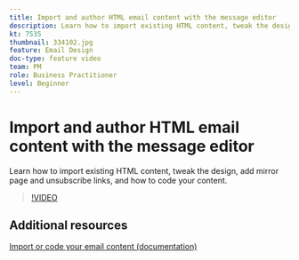 ```yaml
---
title: Import and author HTML email content with the message editor
description: Learn how to import existing HTML content, tweak the design, add mirror page and unsubscribe links, and how to code your content.
kt: 7535
thumbnail: 334102.jpg
feature: Email Design
doc-type: feature video
team: PM
role: Business Practitioner
level: Beginner
---
```


# Import and author HTML email content with the message editor

Learn how to import existing HTML content, tweak the design, add mirror page and unsubscribe links, and how to code your content.

>[!VIDEO](https://video.tv.adobe.com/v/334102?quality=12)

## Additional resources

[Import or code your email content (documentation)](https://experienceleague.adobe.com/docs/journey-optimizer/using/create-messages/email-designer/existing-content.html)
